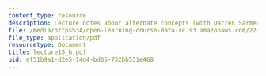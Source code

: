 ```yaml
---
content_type: resource
description: Lecture notes about alternate concepts (with Darren Sarmer).
file: /media/https%3A/open-learning-course-data-rc.s3.amazonaws.com/22-615-mhd-theory-of-fusion-systems-spring-2007/ef51b9a1d2e514d4bd85732bb531e468_lecture15_h.pdf
file_type: application/pdf
resourcetype: Document
title: lecture15_h.pdf
uid: ef51b9a1-d2e5-14d4-bd85-732bb531e468
---
```

